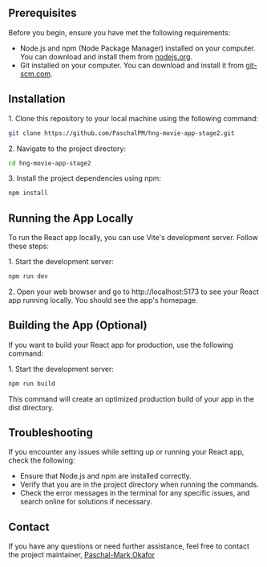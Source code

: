 ## Prerequisites
Before you begin, ensure you have met the following requirements:

* Node.js and npm (Node Package Manager) installed on your computer. You can download and install them from [nodejs.org](https://nodejs.org/ens).
* Git installed on your computer. You can download and install it from [git-scm.com](https://git-scm.com/).

## Installation
1\. Clone this repository to your local machine using the following command:
```bash
git clone https://github.com/PaschalPM/hng-movie-app-stage2.git
```
2\. Navigate to the project directory:
```bash
cd hng-movie-app-stage2
```
3\. Install the project dependencies using npm:
```bash
npm install
```
## Running the App Locally
To run the React app locally, you can use Vite's development server. Follow these steps:

1\. Start the development server:
```bash
npm run dev
```

2\. Open your web browser and go to http://localhost:5173 to see your React app running locally. You should see the app's homepage.

## Building the App (Optional)
If you want to build your React app for production, use the following command:

1\. Start the development server:
```bash
npm run build
```
This command will create an optimized production build of your app in the dist directory.

## Troubleshooting
If you encounter any issues while setting up or running your React app, check the following:

* Ensure that Node.js and npm are installed correctly.
* Verify that you are in the project directory when running the commands.
* Check the error messages in the terminal for any specific issues, and search online for solutions if necessary.

## Contact
If you have any questions or need further assistance, feel free to contact the project maintainer, [Paschal-Mark Okafor](mailto:okaforpaschal018@gmail.com)






